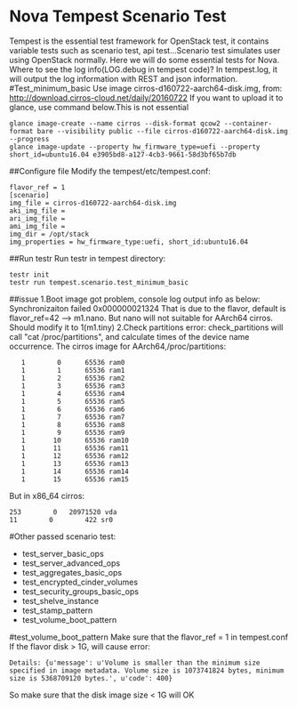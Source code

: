 Nova Tempest Scenario Test
======
Tempest is the essential test framework for OpenStack test, it contains variable tests such as 
scenario test, api test...Scenario test simulates user using OpenStack normally. Here we will 
do some essential tests for Nova.
Where to see the log info(LOG.debug in tempest code)?
In tempest.log, it will output the log information with REST and json information.
#Test_minimum_basic
Use image cirros-d160722-aarch64-disk.img, from: 
http://download.cirros-cloud.net/daily/20160722
If you want to upload it to glance, use command below.This is not essential
```shell
glance image-create --name cirros --disk-format qcow2 --container-format bare --visibility public --file cirros-d160722-aarch64-disk.img --progress
glance image-update --property hw_firmware_type=uefi --property short_id=ubuntu16.04 e3905bd8-a127-4cb3-9661-58d3bf65b7db
```
##Configure file
Modify the tempest/etc/tempest.conf:
```shell
flavor_ref = 1
[scenario]
img_file = cirros-d160722-aarch64-disk.img
aki_img_file =
ari_img_file =
ami_img_file =
img_dir = /opt/stack
img_properties = hw_firmware_type:uefi, short_id:ubuntu16.04
```
##Run testr
Run testr in tempest directory:
```shell
testr init
testr run tempest.scenario.test_minimum_basic
```
##issue
1.Boot image got problem, console log output info as below:
Synchronizaiton failed 0x000000021324
That is due to the flavor, default is flavor_ref=42 --> m1.nano. But nano will not suitable for 
AArch64 cirros. Should modify it to 1(m1.tiny)
2.Check partitions error:
check_partitions will call "cat /proc/partitions", and calculate times of the device name occurrence.
The cirros image for AArch64,/proc/partitions:
```shell
   1        0      65536 ram0
   1        1      65536 ram1
   1        2      65536 ram2
   1        3      65536 ram3
   1        4      65536 ram4
   1        5      65536 ram5
   1        6      65536 ram6
   1        7      65536 ram7
   1        8      65536 ram8
   1        9      65536 ram9
   1       10      65536 ram10
   1       11      65536 ram11
   1       12      65536 ram12
   1       13      65536 ram13
   1       14      65536 ram14
   1       15      65536 ram15
```
But in x86_64 cirros:
```shell
253        0   20971520 vda
11        0        422 sr0
```
#Other passed scenario test:
* test_server_basic_ops
* test_server_advanced_ops
* test_aggregates_basic_ops
* test_encrypted_cinder_volumes
* test_security_groups_basic_ops
* test_shelve_instance
* test_stamp_pattern
* test_volume_boot_pattern

#test_volume_boot_pattern
Make sure that the flavor_ref = 1 in tempest.conf
If the flavor disk > 1G, will cause error:
```shell
Details: {u'message': u'Volume is smaller than the minimum size specified in image metadata. Volume size is 1073741824 bytes, minimum size is 5368709120 bytes.', u'code': 400}
```
So make sure that the disk image size < 1G will OK
